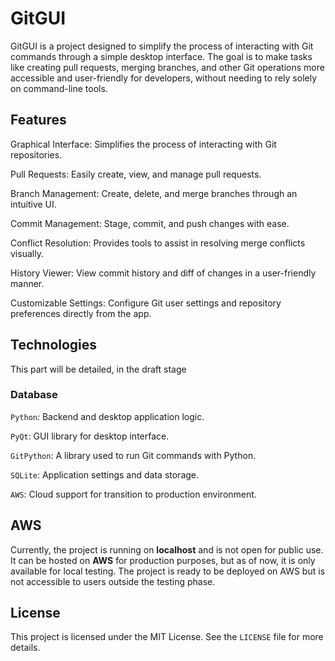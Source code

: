 # GitGUI
GitGUI is a project designed to simplify the process of interacting with Git commands through a simple desktop interface. The goal is to make tasks like creating pull requests, merging branches, and other Git operations more accessible and user-friendly for developers, without needing to rely solely on command-line tools.

## Features
Graphical Interface: Simplifies the process of interacting with Git repositories.

Pull Requests: Easily create, view, and manage pull requests.

Branch Management: Create, delete, and merge branches through an intuitive UI.

Commit Management: Stage, commit, and push changes with ease.

Conflict Resolution: Provides tools to assist in resolving merge conflicts visually.

History Viewer: View commit history and diff of changes in a user-friendly manner.

Customizable Settings: Configure Git user settings and repository preferences directly from the app.

## Technologies
This part will be detailed, in the draft stage


### Database
`Python`: Backend and desktop application logic.

`PyQt`: GUI library for desktop interface.

`GitPython`: A library used to run Git commands with Python.

`SQLite`: Application settings and data storage.

`AWS`: Cloud support for transition to production environment.


## AWS
Currently, the project is running on **localhost** and is not open for public use. It can be hosted on **AWS** for production purposes, but as of now, it is only available for local testing. The project is ready to be deployed on AWS but is not accessible to users outside the testing phase.

## License
This project is licensed under the MIT License. See the `LICENSE` file for more details.

